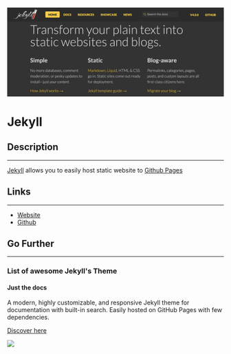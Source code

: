![](images/jekyll.png)

# Jekyll 


## Description 
---
[Jekyll](https://jekyllrb.com/) allows you to easily host static website to [Github Pages](https://pages.github.com/)


## Links
---

- [Website](https://jekyllrb.com/)
- [Github](https://github.com/jekyll/jekyll)


## Go Further
---

### **List of awesome Jekyll's Theme**

#### **Just the docs**

A modern, highly customizable, and responsive Jekyll theme for documentation with built-in search.
Easily hosted on GitHub Pages with few dependencies.

[Discover here](https://github.com/pmarsceill/just-the-docs)

![](https://user-images.githubusercontent.com/896475/47384541-89053c80-d6d5-11e8-98dc-dba16e192de9.gif)




